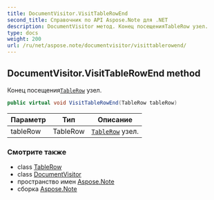 ```yaml
---
title: DocumentVisitor.VisitTableRowEnd
second_title: Справочник по API Aspose.Note для .NET
description: DocumentVisitor метод. Конец посещенияTableRow узел.
type: docs
weight: 200
url: /ru/net/aspose.note/documentvisitor/visittablerowend/
---
```

## DocumentVisitor.VisitTableRowEnd method

Конец посещения[`TableRow`](../../tablerow/) узел.

```csharp
public virtual void VisitTableRowEnd(TableRow tableRow)
```

| Параметр | Тип | Описание |
| --- | --- | --- |
| tableRow | TableRow | [`TableRow`](../../tablerow/) узел. |

### Смотрите также

* class [TableRow](../../tablerow/)
* class [DocumentVisitor](../)
* пространство имен [Aspose.Note](../../documentvisitor/)
* сборка [Aspose.Note](../../../)


